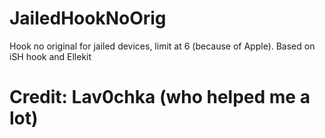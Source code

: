 # JailedHookNoOrig
 Hook no original for jailed devices, limit at 6 (because of Apple). Based on iSH hook and Ellekit

# Credit: Lav0chka (who helped me a lot)

